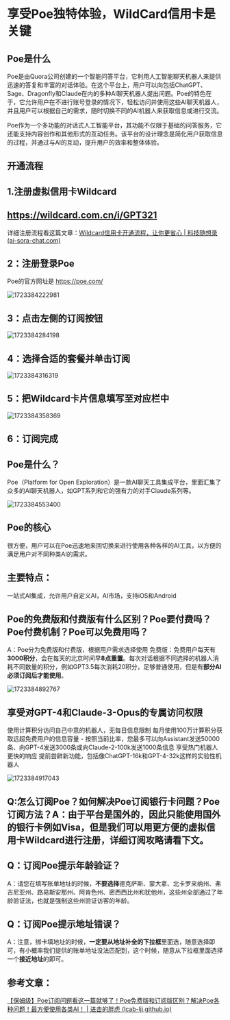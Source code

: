 # 享受Poe独特体验，WildCard信用卡是关键

## Poe是什么

Poe是由Quora公司创建的一个智能问答平台，它利用人工智能聊天机器人来提供迅速的答复和丰富的对话体验。在这个平台上，用户可以向包括ChatGPT、Sage、Dragonfly和Claude在内的多种AI聊天机器人提出问题。Poe的特色在于，它允许用户在不进行账号登录的情况下，轻松访问并使用这些AI聊天机器人，并且用户可以根据自己的需求，随时切换不同的AI机器人来获取信息或进行交流。

Poe作为一个多功能的对话式人工智能平台，其功能不仅限于基础的问答服务，它还能支持内容创作和其他形式的互动任务。该平台的设计理念是简化用户获取信息的过程，并通过与AI的互动，提升用户的效率和整体体验。

## 开通流程

## 1.注册虚拟信用卡Wildcard

## https://wildcard.com.cn/i/GPT321

详细注册流程看这篇文章：[Wildcard信用卡开通流程，让你更省心 | 科技随想录 (ai-sora-chat.com)](https://ai-sora-chat.com/#/handbook/Wildcard-credit-card-activation-process-making-you-worry-free.html)

## 2：注册登录Poe

Poe的官方网址是 https://poe.com/

![1723384222981](https://chatd.oss-us-east-1.aliyuncs.com/img2/202408112150591.jpg)

## 3：点击左侧的订阅按钮

![1723384284198](https://chatd.oss-us-east-1.aliyuncs.com/img2/202408112151550.jpg)

## 4：选择合适的套餐并单击订阅

![1723384316319](https://chatd.oss-us-east-1.aliyuncs.com/img2/202408112152236.jpg)

## 5：把Wildcard卡片信息填写至对应栏中

![1723384358369](https://chatd.oss-us-east-1.aliyuncs.com/img2/202408112152841.jpg)

## 6：订阅完成

## Poe是什么？

Poe（Platform for Open Exploration）是一款AI聊天工具集成平台，里面汇集了众多的AI聊天机器人，如GPT系列和它的强有力的对手Claude系列等。

![1723384553400](https://chatd.oss-us-east-1.aliyuncs.com/img2/202408112156301.jpg)

## Poe的核心

很方便，用户可以在Poe迅速地来回切换来进行使用各种各样的AI工具，以方便的满足用户对不同种类AI的需求。

## 主要特点：

一站式AI集成，允许用户自定义AI，AI市场，支持iOS和Android

## Poe的免费版和付费版有什么区别？Poe要付费吗？Poe付费机制？Poe可以免费用吗？

A：Poe分为免费版和付费版，根据用户需求选择使用
免费版：免费用户每天有**3000积分**，会在每天的北京时间早**8点重置**。每次对话根据不同选择的机器人消耗不同数量的积分，例如GPT3.5每次消耗20积分，足够普通使用，但是有**部分AI必须订阅后才能使用**。

![1723384892767](https://chatd.oss-us-east-1.aliyuncs.com/img2/202408112201015.jpg)

## 享受对GPT-4和Claude-3-Opus的专属访问权限

使用计算积分访问自己中意的机器人，无每日信息限制
每月使用100万计算积分获取远超免费用户的信息容量 - 按照当前比率，您最多可以向Assistant发送50000条、向GPT-4发送3000条或向Claude-2-100k发送1000条信息
享受热门机器人更快的响应
提前尝鲜新功能，包括像ChatGPT-16k和GPT-4-32k这样的实验性机器人

![1723384917043](https://chatd.oss-us-east-1.aliyuncs.com/img2/202408112202574.jpg)

## Q:怎么订阅Poe？如何解决Poe订阅银行卡问题？Poe订阅方法？A：由于平台是国外的，因此只能使用国外的银行卡例如Visa，但是我们可以用更方便的**虚拟信用卡Wildcard**进行注册，详细订阅攻略请看下文。

## Q：订阅Poe提示年龄验证？

A：请您在填写账单地址的时候，**不要选择**德克萨斯、蒙大拿、北卡罗来纳州、弗吉尼亚州、路易斯安那州、阿肯色州、密西西比州和犹他州，这些州全部通过了年龄验证法，也就是强制这些州验证访客的年龄。

## Q：订阅Poe提示地址错误？

A：注意，绑卡填地址的时候，**一定要从地址补全的下拉框**里面选，随意选择即可，有小概率我们提供的账单地址没法匹配到，这个时候，随意从下拉框里面选择一个**接近地址**的即可。

## 参考文章：

[【保姆级】Poe订阅问题看这一篇就够了！Poe免费版和订阅版区别？解决Poe各种问题！最方便使用各类AI！ | 进击的胖虎 (lcab-ljj.github.io)](https://lcab-ljj.github.io/2024/08/05/Poe订阅/)
